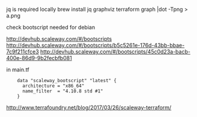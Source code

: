 jq is required locally
brew install jq graphviz
terraform graph |dot -Tpng > a.png   

check bootscript needed for debian

  http://devhub.scaleway.com/#/bootscripts
  http://devhub.scaleway.com/#/bootscripts/b5c5261e-176d-43bb-bbae-7c9f211cfce3
  http://devhub.scaleway.com/#/bootscripts/45c0d23a-bacb-400e-86d9-9b2fecbfb081

in main.tf

        data "scaleway_bootscript" "latest" {
          architecture = "x86_64"
          name_filter  = "4.10.8 std #1"
        }


http://www.terrafoundry.net/blog/2017/03/26/scaleway-terraform/
